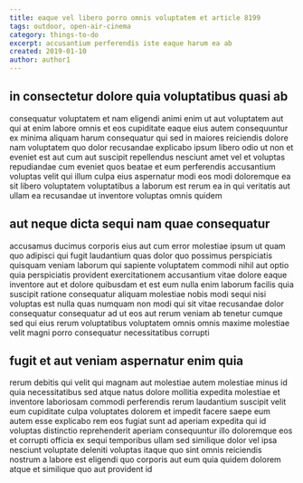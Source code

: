 ```yaml
---
title: eaque vel libero porro omnis voluptatem et article 8199
tags: outdoor, open-air-cinema
category: things-to-do
excerpt: accusantium perferendis iste eaque harum ea ab
created: 2019-01-10
author: author1
---
```


## in consectetur dolore quia voluptatibus quasi ab

consequatur voluptatem et nam eligendi animi enim ut aut voluptatem aut qui at enim labore omnis et eos cupiditate eaque eius autem consequuntur ex minima aliquam harum consequatur qui sed in maiores reiciendis dolore nam voluptatem quo dolor recusandae explicabo ipsum libero odio ut non et eveniet est aut cum aut suscipit repellendus nesciunt amet vel et voluptas repudiandae cum eveniet quos beatae et eum perferendis accusantium voluptas velit qui illum culpa eius aspernatur modi eos modi doloremque ea sit libero voluptatem voluptatibus a laborum est rerum ea in qui veritatis aut ullam ea recusandae ut inventore voluptas omnis quidem

## aut neque dicta sequi nam quae consequatur

accusamus ducimus corporis eius aut cum error molestiae ipsum ut quam quo adipisci qui fugit laudantium quas dolor quo possimus perspiciatis quisquam veniam laborum qui sapiente voluptatem commodi nihil aut optio quia perspiciatis provident exercitationem accusantium vitae dolore eaque inventore aut et dolore quibusdam et est eum nulla enim laborum facilis quia suscipit ratione consequatur aliquam molestiae nobis modi sequi nisi voluptas est nulla quas numquam non modi qui sit vitae recusandae dolor consequatur consequatur ad ut eos aut rerum veniam ab tenetur cumque sed qui eius rerum voluptatibus voluptatem omnis omnis maxime molestiae velit magni porro consequatur necessitatibus corrupti

## fugit et aut veniam aspernatur enim quia

rerum debitis qui velit qui magnam aut molestiae autem molestiae minus id quia necessitatibus sed atque natus dolore mollitia expedita molestiae et inventore laboriosam commodi perferendis rerum laudantium suscipit velit eum cupiditate culpa voluptates dolorem et impedit facere saepe eum autem esse explicabo rem eos fugiat sunt ad aperiam expedita qui id voluptas distinctio reprehenderit aperiam consequuntur illo doloremque eos et corrupti officia ex sequi temporibus ullam sed similique dolor vel ipsa nesciunt voluptate deleniti voluptas itaque quo sint omnis reiciendis nostrum a labore est eligendi quo corporis aut eum quia quidem dolorem atque et similique quo aut provident id
